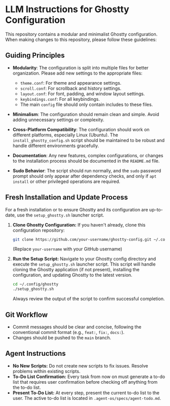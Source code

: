 # LLM Instructions for Ghostty Configuration

This repository contains a modular and minimalist Ghostty configuration. When making changes to this repository, please follow these guidelines:

## Guiding Principles

*   **Modularity**: The configuration is split into multiple files for better organization. Please add new settings to the appropriate files:
    *   `theme.conf`: For theme and appearance settings.
    *   `scroll.conf`: For scrollback and history settings.
    *   `layout.conf`: For font, padding, and window layout settings.
    *   `keybindings.conf`: For all keybindings.
    *   The main `config` file should only contain includes to these files.

*   **Minimalism**: The configuration should remain clean and simple. Avoid adding unnecessary settings or complexity.

*   **Cross-Platform Compatibility**: The configuration should work on different platforms, especially Linux (Ubuntu). The `install_ghostty_config.sh` script should be maintained to be robust and handle different environments gracefully.

*   **Documentation**: Any new features, complex configurations, or changes to the installation process should be documented in the `README.md` file.

*   **Sudo Behavior**: The script should run normally, and the `sudo` password prompt should only appear after dependency checks, and only if `apt install` or other privileged operations are required.

## Fresh Installation and Update Process

For a fresh installation or to ensure Ghostty and its configuration are up-to-date, use the `setup_ghostty.sh` launcher script.

1.  **Clone Ghostty Configuration:**
    If you haven't already, clone this configuration repository:
    ```bash
    git clone https://github.com/your-username/ghostty-config.git ~/.config/ghostty
    ```
    (Replace `your-username` with your GitHub username)

2.  **Run the Setup Script:**
    Navigate to your Ghostty config directory and execute the `setup_ghostty.sh` launcher script. This script will handle cloning the Ghostty application (if not present), installing the configuration, and updating Ghostty to the latest version.

    ```bash
    cd ~/.config/ghostty
    ./setup_ghostty.sh
    ```
    Always review the output of the script to confirm successful completion.

## Git Workflow

*   Commit messages should be clear and concise, following the conventional commit format (e.g., `feat:`, `fix:`, `docs:`).
*   Changes should be pushed to the `main` branch.

## Agent Instructions

*   **No New Scripts:** Do not create new scripts to fix issues. Resolve problems within existing scripts.
*   **To-Do List Confirmation:** Every task from now on must generate a to-do list that requires user confirmation before checking off anything from the to-do list.
*   **Present To-Do List:** At every step, present the current to-do list to the user. The active to-do list is located in `.agent-os/specs/agent-todo.md`.